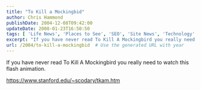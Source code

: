 ```yaml
---
title: "To Kill a Mockingbid"
author: Chris Hammond
publishDate: 2004-12-08T09:42:00
updateDate: 2008-01-23T16:50:50
tags: [ 'Life News', 'Places to See', 'SEO', 'Site News', 'Technology' ]
excerpt: "If you have never read To Kill A Mockingbird you really need to watch this flash..."
url: /2004/to-kill-a-mockingbid  # Use the generated URL with year
---
```

<P>If you have never read To Kill A Mockingbird you really need to watch this flash animation.</P> <P><A href="https://www.stanford.edu/~scodary/tkam.htm">https://www.stanford.edu/~scodary/tkam.htm</A></P>
